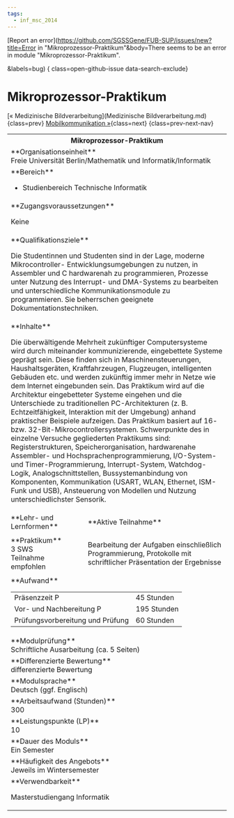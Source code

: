 ```yaml
---
tags:
  - inf_msc_2014
---
```

[Report an error](https://github.com/SGSSGene/FUB-SUP/issues/new?title=Error in "Mikroprozessor-Praktikum"&body=There seems to be an error in module "Mikroprozessor-Praktikum".

<Describe here a slightly more detailed description of what is wrong>&labels=bug)
{ class=open-github-issue data-search-exclude}

# Mikroprozessor-Praktikum

[« Medizinische Bildverarbeitung](Medizinische Bildverarbeitung.md){class=prev}
[Mobilkommunikation »](Mobilkommunikation.md){class=next}
{class=prev-next-nav}

<table markdown id="moduledesc">
<tr markdown class="moduledesc_head"><th colspan="2">Mikroprozessor-Praktikum </th></tr>
<tr markdown><td colspan="2">**Organisationseinheit**   <br>Freie Universität Berlin/Mathematik und Informatik/Informatik</td></tr>

<tr markdown><td colspan="2">**Bereich**<br>


- Studienbereich Technische Informatik

</td></tr>

<tr markdown><td colspan="2">**Zugangsvoraussetzungen** <br>

Keine


</td></tr>
<tr markdown><td colspan="2">**Qualifikationsziele**    <br>

Die Studentinnen und Studenten sind in der Lage, moderne Mikrocontroller-
Entwicklungsumgebungen zu nutzen, in Assembler und C hardwarenah zu
programmieren, Prozesse unter Nutzung des Interrupt- und DMA-Systems zu
bearbeiten und unterschiedliche Kommunikationsmodule zu programmieren. Sie
beherrschen geeignete Dokumentationstechniken.


</td></tr>
<tr markdown><td colspan="2">**Inhalte**                <br>

Die überwältigende Mehrheit zukünftiger Computersysteme wird durch
miteinander kommunizierende, eingebettete Systeme geprägt sein. Diese finden
sich in Maschinensteuerungen, Haushaltsgeräten, Kraftfahrzeugen, Flugzeugen,
intelligenten Gebäuden etc. und werden zukünftig immer mehr in Netze wie dem
Internet eingebunden sein. Das Praktikum wird auf die Architektur
eingebetteter Systeme eingehen und die Unterschiede zu traditionellen
PC-Architekturen (z. B. Echtzeitfähigkeit, Interaktion mit der Umgebung)
anhand praktischer Beispiele aufzeigen. Das Praktikum basiert auf 16- bzw.
32-Bit-Mikrocontrollersystemen. Schwerpunkte des in einzelne Versuche
gegliederten Praktikums sind: Registerstrukturen, Speicherorganisation,
hardwarenahe Assembler- und Hochsprachenprogrammierung, I/O-System- und
Timer-Programmierung, Interrupt-System, Watchdog-Logik,
Analogschnittstellen, Bussystemanbindung von Komponenten, Kommunikation
(USART, WLAN, Ethernet, ISM-Funk und USB), Ansteuerung von Modellen und
Nutzung unterschiedlichster Sensorik.


</td></tr>

<tr markdown><td>**Lehr- und Lernformen**</td><td>**Aktive Teilnahme**</td></tr>
<tr markdown><td> **Praktikum** <br>3 SWS <br> Teilnahme empfohlen</td><td>

Bearbeitung der Aufgaben einschließlich Programmierung, Protokolle mit schriftlicher Präsentation der Ergebnisse
</td></tr>
<tr markdown><td colspan="2">**Aufwand**                <br>
<table class="aufwand_table">
<tr><td>Präsenzzeit P</td><td>45 Stunden</td></tr>
<tr><td>Vor- und Nachbereitung P</td><td>195 Stunden</td></tr>
<tr><td>Prüfungsvorbereitung und Prüfung</td><td>60 Stunden</td></tr>
</table>

</td></tr>
<tr markdown><td colspan="2">**Modulprüfung**             <br>Schriftliche Ausarbeitung (ca. 5 Seiten)


</td></tr>
<tr markdown><td colspan="2">**Differenzierte Bewertung** <br>differenzierte Bewertung

</td></tr>
<tr markdown><td colspan="2">**Modulsprache**             <br>Deutsch (ggf. Englisch)</td></tr>
<tr markdown><td colspan="2">**Arbeitsaufwand (Stunden)** <br>300</td></tr>
<tr markdown><td colspan="2">**Leistungspunkte (LP)**     <br>10</td></tr>
<tr markdown><td colspan="2">**Dauer des Moduls**         <br>Ein Semester</td></tr>
<tr markdown><td colspan="2">**Häufigkeit des Angebots**  <br>Jeweils im Wintersemester</td></tr>
<tr markdown><td colspan="2">**Verwendbarkeit**           <br>

Masterstudiengang Informatik


</td></tr>

</table>

